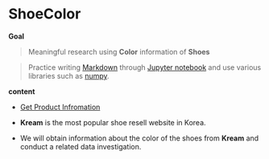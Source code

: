 # ShoeColor

**Goal**
>Meaningful research using <b>Color</b> information of <b>Shoes</b>

>Practice writing [Markdown](https://en.wikipedia.org/wiki/Markdown) through [Jupyter notebook](https://en.wikipedia.org/wiki/Project_Jupyter) and use various libraries such as [numpy](https://en.wikipedia.org/wiki/NumPy).

**content**
* [Get Product Infromation](#get-product)



* <b>Kream</b> is the most popular shoe resell website in Korea.
* We will obtain information about the color of the shoes from <b>Kream</b> and conduct a related data investigation.